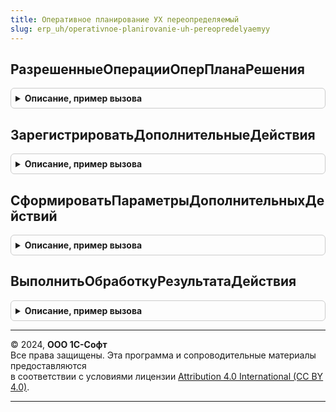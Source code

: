 ```yaml
---
title: Оперативное планирование УХ переопределяемый
slug: erp_uh/operativnoe-planirovanie-uh-pereopredelyaemyy
---
```



## РазрешенныеОперацииОперПланаРешения
<details style="margin: 1em 0; padding: 0.5em; border: 1px solid #ccc; border-radius: 6px;">

<summary style="font-weight: bold; cursor: pointer;">Описание, пример вызова</summary>

```bsl

// Процедура корректирует доступные виды операций документ ОперативныйПлан для текущего решения
Процедура РазрешенныеОперацииОперПланаРешения(ВидБюджета, ВидыОпераций) Экспорт
```

Пример вызова
```bsl
ОперативноеПланированиеУХПереопределяемый.РазрешенныеОперацииОперПланаРешения(ВидБюджета, ВидыОпераций) 
```
</details>

## ЗарегистрироватьДополнительныеДействия
<details style="margin: 1em 0; padding: 0.5em; border: 1px solid #ccc; border-radius: 6px;">

<summary style="font-weight: bold; cursor: pointer;">Описание, пример вызова</summary>

```bsl

Процедура ЗарегистрироватьДополнительныеДействия(ОписаниеКТ) Экспорт
```

Пример вызова
```bsl
ОперативноеПланированиеУХПереопределяемый.ЗарегистрироватьДополнительныеДействия(ОписаниеКТ) 
```
</details>

## СформироватьПараметрыДополнительныхДействий
<details style="margin: 1em 0; padding: 0.5em; border: 1px solid #ccc; border-radius: 6px;">

<summary style="font-weight: bold; cursor: pointer;">Описание, пример вызова</summary>

```bsl

Функция СформироватьПараметрыДополнительныхДействий(ОписаниеКТ, Форма, ИмяДополнительногоДействия) Экспорт
```

Пример вызова
```bsl
Результат = ОперативноеПланированиеУХПереопределяемый.СформироватьПараметрыДополнительныхДействий(ОписаниеКТ, Форма, ИмяДополнительногоДействия) 
```
</details>

## ВыполнитьОбработкуРезультатаДействия
<details style="margin: 1em 0; padding: 0.5em; border: 1px solid #ccc; border-radius: 6px;">

<summary style="font-weight: bold; cursor: pointer;">Описание, пример вызова</summary>

```bsl

Функция ВыполнитьОбработкуРезультатаДействия(ОписаниеКТ, Форма, ИмяДополнительногоДействия, Параметры, РезультатДействия, ДанныеКЗагрузке) Экспорт
```

Пример вызова
```bsl
Результат = ОперативноеПланированиеУХПереопределяемый.ВыполнитьОбработкуРезультатаДействия(ОписаниеКТ, Форма, ИмяДополнительногоДействия, Параметры, РезультатДействия, ДанныеКЗагрузке) 
```
</details>

---

© 2024, **ООО 1С-Софт**  
Все права защищены. Эта программа и сопроводительные материалы предоставляются  
в соответствии с условиями лицензии [Attribution 4.0 International (CC BY 4.0)](https://creativecommons.org/licenses/by/4.0/legalcode).

---
